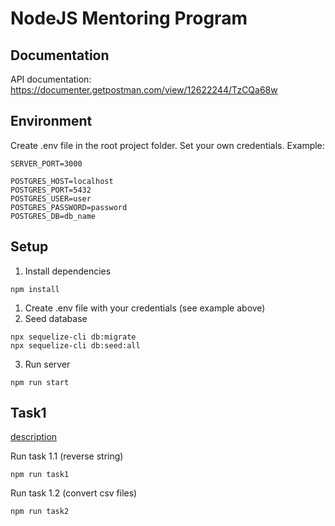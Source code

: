 # NodeJS Mentoring Program
## Documentation
API documentation: https://documenter.getpostman.com/view/12622244/TzCQa68w

## Environment
Create .env file in the root project folder. Set your own credentials.
Example:
```
SERVER_PORT=3000

POSTGRES_HOST=localhost
POSTGRES_PORT=5432
POSTGRES_USER=user
POSTGRES_PASSWORD=password
POSTGRES_DB=db_name
```

## Setup
1. Install dependencies
```
npm install
```
1. Create .env file with your credentials (see example above)
2. Seed database
```
npx sequelize-cli db:migrate 
npx sequelize-cli db:seed:all
```
3. Run server
```
npm run start
```
## Task1
[description](https://epam.sharepoint.com/sites/EPAMNode.jsGlobalMentoringProgram/Shared%20Documents/Forms/AllItems.aspx?id=%2Fsites%2FEPAMNode%2EjsGlobalMentoringProgram%2FShared%20Documents%2FGeneral%2FHomework%2FModule%201%2FHomework%201%2Epdf&parent=%2Fsites%2FEPAMNode%2EjsGlobalMentoringProgram%2FShared%20Documents%2FGeneral%2FHomework%2FModule%201&p=true&originalPath=aHR0cHM6Ly9lcGFtLnNoYXJlcG9pbnQuY29tLzpiOi9zL0VQQU1Ob2RlLmpzR2xvYmFsTWVudG9yaW5nUHJvZ3JhbS9FZWp6bG02X0dVcEttZHBRRFRzS2NSZ0JFMWx1T0tYV3djQjFuVnBaZjZWRkxnP3J0aW1lPXhZRmtsMkRrMkVn)

Run task 1.1 (reverse string)
```
npm run task1
```

Run task 1.2 (convert csv files)
```
npm run task2
```
